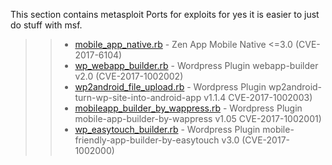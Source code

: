 This section contains metasploit Ports for exploits for yes it is easier to just do stuff with msf. 

>> *  [mobile_app_native.rb](https://github.com/alienwithin/Scripts-Sploits/blob/master/metasploit_modules/mobile_app_native.rb) - Zen App Mobile Native <=3.0 (CVE-2017-6104)
>> *  [wp_webapp_builder.rb](https://github.com/alienwithin/Scripts-Sploits/blob/master/metasploit_modules/wp_webapp_builder.rb) - Wordpress Plugin webapp-builder v2.0 (CVE-2017-1002002)
>> *  [wp2android_file_upload.rb](https://github.com/alienwithin/Scripts-Sploits/blob/master/metasploit_modules/wp2android_file_upload.rb) - Wordpress Plugin wp2android-turn-wp-site-into-android-app v1.1.4 CVE-2017-1002003)
>> *  [mobileapp_builder_by_wappress.rb](https://github.com/alienwithin/Scripts-Sploits/blob/master/metasploit_modules/mobileapp_builder_by_wappress.rb) - Wordpress Plugin mobile-app-builder-by-wappress v1.05 CVE-2017-1002001)
>> *  [wp_easytouch_builder.rb](https://github.com/alienwithin/Scripts-Sploits/blob/master/metasploit_modules/wp_easytouch_builder.rb) - Wordpress Plugin mobile-friendly-app-builder-by-easytouch v3.0 (CVE-2017-1002000)
